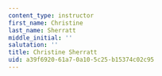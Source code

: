 ```yaml
---
content_type: instructor
first_name: Christine
last_name: Sherratt
middle_initial: ''
salutation: ''
title: Christine Sherratt
uid: a39f6920-61a7-0a10-5c25-b15374c02c95
---
```

